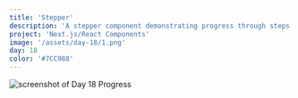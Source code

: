 ```yaml
---
title: 'Stepper'
description: 'A stepper component demonstrating progress through steps'
project: 'Next.js/React Components'
image: '/assets/day-18/1.png'
day: 18
color: '#7CC988'
---
```

    
![screenshot of Day 18 Progress](/assets/day-18/1.png)
